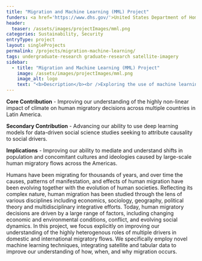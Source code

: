 ```yaml
---
title: "Migration and Machine Learning (MML) Project"
funders: <a href='https://www.dhs.gov/'>United States Department of Homeland Security</a><br />
header:
  teaser: /assets/images/projectImages/mml.png
categories: Sustainability, Security
entryType: project
layout: singleProjects
permalink: /projects/migration-machine-learning/
tags: undergraduate-research graduate-research satellite-imagery
sidebar:
  - title: "Migration and Machine Learning (MML) Project"
    image: /assets/images/projectImages/mml.png
    image_alt: logo
    text: "<b>Description</b><br />Exploring the use of machine learning for predicting and understanding human migratory flows.<br /><b>Timeline:</b><br />Spring 2019 to Present<br /><b>People:</b><br /><a href='/people/danrunfolafall2017.html'>Dan Runfola</a> | <a href='/people/lauramillsspring2020.html'>Laura Mills</a> | <a href='/people/maevenaughtonfall2020.html'>Maeve Naughton-Rockwell</a> | <a href='/people/heatherbaierfall2018.html'>Heather Baier</a> | <a href='/people/ethanharrison.html'>Ethan Harrison</a> | "
---
```

**Core Contribution** - Improving our understanding of the highly non-linear impact of climate on human migratory decisions across multiple countries in Latin America.

**Secondary Contribution** - Advancing our ability to use deep learning models for data-driven social science studies seeking to attribute causality to social drivers.

**Implications** -  Improving our ability to mediate and understand shifts in population and concomitant cultures and ideologies caused by large-scale human migratory flows across the Americas.

Humans have been migrating for thousands of years, and over time the causes, patterns of manifestation, and effects of human migration have been evolving together with the evolution of human societies.  Reflecting its complex nature, human migration has been studied through the lens of various disciplines including economics, sociology, geography, political theory and multidisciplinary integrative efforts. Today, human migratory decisions are driven by a large range of factors, including changing economic and environmental conditions, conflict, and evolving social dynamics.
In this project, we focus explicitly on improving our understanding of the highly heterogenous roles of multiple drivers in domestic and international migratory flows. We specifically employ novel machine learning techniques, integrating satellite and tabular data to improve our understanding of how, when, and why migration occurs.